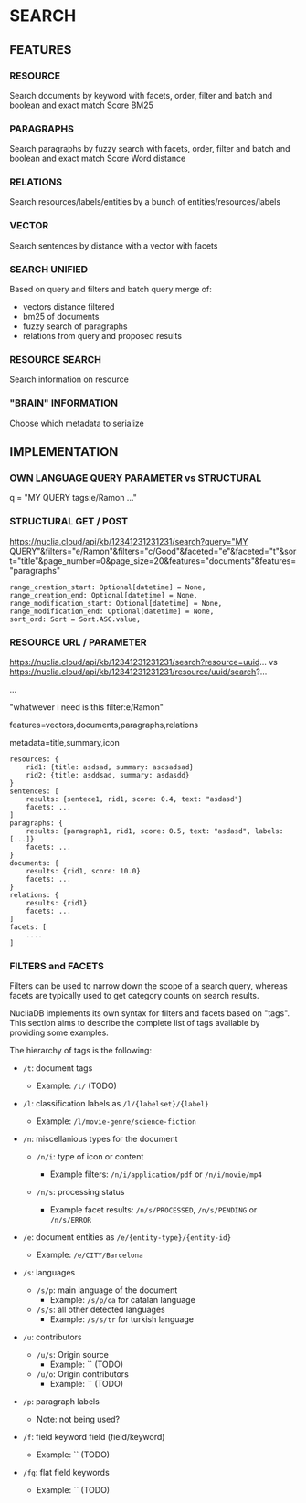 # SEARCH

## FEATURES

### RESOURCE

Search documents by keyword with facets, order, filter and batch and boolean and exact match
Score BM25

### PARAGRAPHS

Search paragraphs by fuzzy search with facets, order, filter and batch and boolean and exact match
Score Word distance

### RELATIONS

Search resources/labels/entities by a bunch of entities/resources/labels

### VECTOR

Search sentences by distance with a vector with facets

### SEARCH UNIFIED

Based on query and filters and batch query merge of:

- vectors distance filtered
- bm25 of documents
- fuzzy search of paragraphs
- relations from query and proposed results

### RESOURCE SEARCH

Search information on resource

### "BRAIN" INFORMATION

Choose which metadata to serialize

## IMPLEMENTATION

### OWN LANGUAGE QUERY PARAMETER vs STRUCTURAL

q = "MY QUERY tags:e/Ramon ..."

### STRUCTURAL GET / POST

https://nuclia.cloud/api/kb/12341231231231/search?query="MY QUERY"&filters="e/Ramon"&filters="c/Good"&faceted="e"&faceted="t"&sort="title"&page_number=0&page_size=20&features="documents"&features="paragraphs"

    range_creation_start: Optional[datetime] = None,
    range_creation_end: Optional[datetime] = None,
    range_modification_start: Optional[datetime] = None,
    range_modification_end: Optional[datetime] = None,
    sort_ord: Sort = Sort.ASC.value,

### RESOURCE URL / PARAMETER

https://nuclia.cloud/api/kb/12341231231231/search?resource=uuid... vs https://nuclia.cloud/api/kb/12341231231231/resource/uuid/search?...

...

"whatwever i need is this filter:e/Ramon"

features=vectors,documents,paragraphs,relations

metadata=title,summary,icon

    resources: {
        rid1: {title: asdsad, summary: asdsadsad}
        rid2: {title: asddsad, summary: asdasdd}
    }
    sentences: [
        results: {sentece1, rid1, score: 0.4, text: "asdasd"}
        facets: ...
    ]
    paragraphs: {
        results: {paragraph1, rid1, score: 0.5, text: "asdasd", labels: [...]}
        facets: ...
    }
    documents: {
        results: {rid1, score: 10.0}
        facets: ...
    }
    relations: {
        results: {rid1}
        facets: ...
    ]
    facets: [
        ....
    ]

### FILTERS and FACETS

Filters can be used to narrow down the scope of a search query, whereas facets are typically used to get category counts on search results.

NucliaDB implements its own syntax for filters and facets based on "tags". This section aims to describe the complete list of tags available by providing some examples.

The hierarchy of tags is the following:

- `/t`: document tags
  - Example: `/t/` (TODO)

- `/l`: classification labels as `/l/{labelset}/{label}`
  - Example: `/l/movie-genre/science-fiction`

- `/n`: miscellanious types for the document
  - `/n/i`: type of icon or content
    - Example filters: `/n/i/application/pdf` or `/n/i/movie/mp4`

  - `/n/s`: processing status
    - Example facet results: `/n/s/PROCESSED`, `/n/s/PENDING` or `/n/s/ERROR`

- `/e`: document entities as `/e/{entity-type}/{entity-id}`
  - Example: `/e/CITY/Barcelona`

- `/s`: languages
  - `/s/p`: main language of the document
    - Example: `/s/p/ca` for catalan language
  - `/s/s`: all other detected languages
    - Example: `/s/s/tr` for turkish language

- `/u`: contributors
  - `/u/s`: Origin source
    - Example: `` (TODO)
  - `/u/o`: Origin contributors
    - Example: `` (TODO)

- `/p`: paragraph labels
  - Note: not being used?

- `/f`: field keyword field (field/keyword)
  - Example: `` (TODO)

- `/fg`: flat field keywords
  - Example: `` (TODO)
